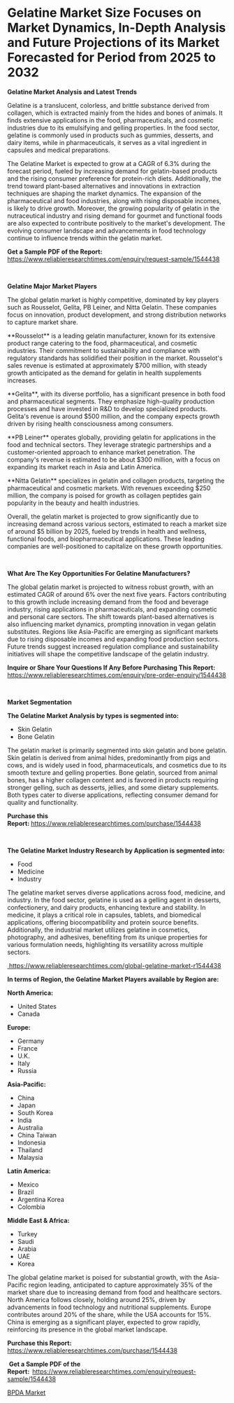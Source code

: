 <p><h1>Gelatine Market Size Focuses on Market Dynamics, In-Depth Analysis and Future Projections of its Market Forecasted for Period from 2025 to 2032</h1></p><p><strong>Gelatine Market Analysis and Latest Trends</strong></p>
<p><p>Gelatine is a translucent, colorless, and brittle substance derived from collagen, which is extracted mainly from the hides and bones of animals. It finds extensive applications in the food, pharmaceuticals, and cosmetic industries due to its emulsifying and gelling properties. In the food sector, gelatine is commonly used in products such as gummies, desserts, and dairy items, while in pharmaceuticals, it serves as a vital ingredient in capsules and medical preparations.</p><p>The Gelatine Market is expected to grow at a CAGR of 6.3% during the forecast period, fueled by increasing demand for gelatin-based products and the rising consumer preference for protein-rich diets. Additionally, the trend toward plant-based alternatives and innovations in extraction techniques are shaping the market dynamics. The expansion of the pharmaceutical and food industries, along with rising disposable incomes, is likely to drive growth. Moreover, the growing popularity of gelatin in the nutraceutical industry and rising demand for gourmet and functional foods are also expected to contribute positively to the market's development. The evolving consumer landscape and advancements in food technology continue to influence trends within the gelatin market.</p></p>
<p><strong>Get a Sample PDF of the Report:&nbsp;</strong> <a href="https://www.reliableresearchtimes.com/enquiry/request-sample/1544438?utm_campaign=3054&utm_medium=2&utm_source=Github&utm_content=ia&utm_term=31032025&utm_id=gelatine">https://www.reliableresearchtimes.com/enquiry/request-sample/1544438</a></p>
<p>&nbsp;</p>
<p><strong>Gelatine Major Market Players</strong></p>
<p><p>The global gelatin market is highly competitive, dominated by key players such as Rousselot, Gelita, PB Leiner, and Nitta Gelatin. These companies focus on innovation, product development, and strong distribution networks to capture market share.</p><p>**Rousselot** is a leading gelatin manufacturer, known for its extensive product range catering to the food, pharmaceutical, and cosmetic industries. Their commitment to sustainability and compliance with regulatory standards has solidified their position in the market. Rousselot's sales revenue is estimated at approximately $700 million, with steady growth anticipated as the demand for gelatin in health supplements increases.</p><p>**Gelita**, with its diverse portfolio, has a significant presence in both food and pharmaceutical segments. They emphasize high-quality production processes and have invested in R&D to develop specialized products. Gelita's revenue is around $500 million, and the company expects growth driven by rising health consciousness among consumers.</p><p>**PB Leiner** operates globally, providing gelatin for applications in the food and technical sectors. They leverage strategic partnerships and a customer-oriented approach to enhance market penetration. The company's revenue is estimated to be about $300 million, with a focus on expanding its market reach in Asia and Latin America.</p><p>**Nitta Gelatin** specializes in gelatin and collagen products, targeting the pharmaceutical and cosmetic markets. With revenues exceeding $250 million, the company is poised for growth as collagen peptides gain popularity in the beauty and health industries.</p><p>Overall, the gelatin market is projected to grow significantly due to increasing demand across various sectors, estimated to reach a market size of around $5 billion by 2025, fueled by trends in health and wellness, functional foods, and biopharmaceutical applications. These leading companies are well-positioned to capitalize on these growth opportunities.</p></p>
<p>&nbsp;</p>
<p><strong>What Are The Key Opportunities For Gelatine Manufacturers?</strong></p>
<p><p>The global gelatin market is projected to witness robust growth, with an estimated CAGR of around 6% over the next five years. Factors contributing to this growth include increasing demand from the food and beverage industry, rising applications in pharmaceuticals, and expanding cosmetic and personal care sectors. The shift towards plant-based alternatives is also influencing market dynamics, prompting innovation in vegan gelatin substitutes. Regions like Asia-Pacific are emerging as significant markets due to rising disposable incomes and expanding food production sectors. Future trends suggest increased regulation compliance and sustainability initiatives will shape the competitive landscape of the gelatin industry.</p></p>
<p><strong>Inquire or Share Your Questions If Any Before Purchasing This Report:</strong> <a href="https://www.reliableresearchtimes.com/enquiry/pre-order-enquiry/1544438?utm_campaign=3054&utm_medium=2&utm_source=Github&utm_content=ia&utm_term=31032025&utm_id=gelatine">https://www.reliableresearchtimes.com/enquiry/pre-order-enquiry/1544438</a></p>
<p>&nbsp;</p>
<p><strong>Market Segmentation</strong></p>
<p><strong>The Gelatine Market Analysis by types is segmented into:</strong></p>
<p><ul><li>Skin Gelatin</li><li>Bone Gelatin</li></ul></p>
<p><p>The gelatin market is primarily segmented into skin gelatin and bone gelatin. Skin gelatin is derived from animal hides, predominantly from pigs and cows, and is widely used in food, pharmaceuticals, and cosmetics due to its smooth texture and gelling properties. Bone gelatin, sourced from animal bones, has a higher collagen content and is favored in products requiring stronger gelling, such as desserts, jellies, and some dietary supplements. Both types cater to diverse applications, reflecting consumer demand for quality and functionality.</p></p>
<p><strong>Purchase this Report:&nbsp;</strong><a href="https://www.reliableresearchtimes.com/purchase/1544438?utm_campaign=3054&utm_medium=2&utm_source=Github&utm_content=ia&utm_term=31032025&utm_id=gelatine">https://www.reliableresearchtimes.com/purchase/1544438</a></p>
<p>&nbsp;</p>
<p><strong>The Gelatine Market Industry Research by Application is segmented into:</strong></p>
<p><ul><li>Food</li><li>Medicine</li><li>Industry</li></ul></p>
<p><p>The gelatine market serves diverse applications across food, medicine, and industry. In the food sector, gelatine is used as a gelling agent in desserts, confectionery, and dairy products, enhancing texture and stability. In medicine, it plays a critical role in capsules, tablets, and biomedical applications, offering biocompatibility and protein source benefits. Additionally, the industrial market utilizes gelatine in cosmetics, photography, and adhesives, benefiting from its unique properties for various formulation needs, highlighting its versatility across multiple sectors.</p></p>
<p><a href="https://www.reliableresearchtimes.com/global-gelatine-market-r1544438?utm_campaign=3054&utm_medium=2&utm_source=Github&utm_content=ia&utm_term=31032025&utm_id=gelatine">&nbsp;https://www.reliableresearchtimes.com/global-gelatine-market-r1544438</a></p>
<p><strong>In terms of Region, the Gelatine Market Players available by Region are:</strong></p>
<p>
    <p> <strong> North America: </strong>
        <ul>
            <li>United States</li>
            <li>Canada</li>
        </ul>
        </p> 
    <p> <strong> Europe: </strong>
        <ul>
            <li>Germany</li>
            <li>France</li>
            <li>U.K.</li>
            <li>Italy</li>
            <li>Russia</li>
        </ul>
        </p> 
    <p> <strong> Asia-Pacific: </strong>
        <ul>
            <li>China</li>
            <li>Japan</li>
            <li>South Korea</li>
            <li>India</li>
            <li>Australia</li>
            <li>China Taiwan</li>
            <li>Indonesia</li>
            <li>Thailand</li>
            <li>Malaysia</li>
        </ul>
        </p> 
    <p> <strong> Latin America: </strong>
        <ul>
            <li>Mexico</li>
            <li>Brazil</li>
            <li>Argentina Korea</li>
            <li>Colombia</li>
        </ul>
        </p> 
    <p> <strong> Middle East & Africa: </strong>
        <ul>
            <li>Turkey</li>
            <li>Saudi</li>
            <li>Arabia</li>
            <li>UAE</li>
            <li>Korea</li>
        </ul>
    </p>
    </p>
<p><p>The global gelatine market is poised for substantial growth, with the Asia-Pacific region leading, anticipated to capture approximately 35% of the market share due to increasing demand from food and healthcare sectors. North America follows closely, holding around 25%, driven by advancements in food technology and nutritional supplements. Europe contributes around 20% of the share, while the USA accounts for 15%. China is emerging as a significant player, expected to grow rapidly, reinforcing its presence in the global market landscape.</p></p>
<p><strong>Purchase this Report: </strong><a href="https://www.reliableresearchtimes.com/purchase/1544438?utm_campaign=3054&utm_medium=2&utm_source=Github&utm_content=ia&utm_term=31032025&utm_id=gelatine">https://www.reliableresearchtimes.com/purchase/1544438</a></p>
<p>&nbsp;<strong>Get a Sample PDF of the Report:&nbsp;&nbsp;</strong><a href="https://www.reliableresearchtimes.com/enquiry/request-sample/1544438?utm_campaign=3054&utm_medium=2&utm_source=Github&utm_content=ia&utm_term=31032025&utm_id=gelatine">https://www.reliableresearchtimes.com/enquiry/request-sample/1544438</a></p>
<p><strong></strong></p>
<p><p><a href="https://github.com/tashipmhuiri/Market-Research-Report-List-1/blob/main/bpda-market.md?utm_campaign=3054&utm_medium=2&utm_source=Github&utm_content=ia&utm_term=31032025&utm_id=gelatine">BPDA Market</a></p></p>